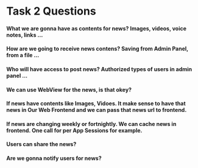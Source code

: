 # Task 2 Questions

#### What we are gonna have as contents for news? Images, videos, voice notes, links ...

#### How are we going to receive news contens? Saving from Admin Panel, from a file ...

#### Who will have access to post news? Authorized types of users in admin panel ...

#### We can use WebView for the news, is that okey?

#### If news have contents like Images, Vidoes. It make sense to have that news in Our Web Frontend and we can pass that news url to frontend.

#### If news are changing weekly or fortnightly. We can cache news in frontend. One call for per App Sessions for example.

#### Users can share the news?

#### Are we gonna notify users for news?